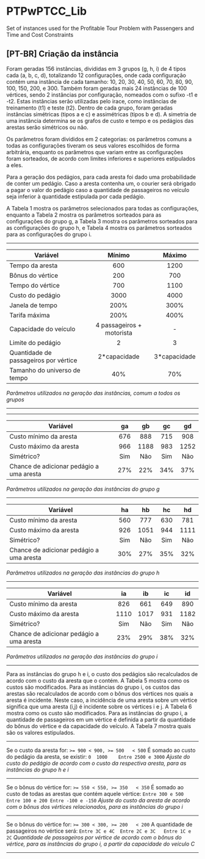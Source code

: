 # PTPwPTCC_Lib
Set of instances used for the Profitable Tour Problem with Passengers and Time and Cost Constraints

## [PT-BR] Criação da instância

Foram geradas 156 instâncias, divididas em 3 grupos (g, h, i) de 4 tipos cada (a, b, c, d), totalizando 12 configurações, onde cada configuração contém uma instância de cada tamanho: 10, 20, 30, 40, 50, 60, 70, 80, 90, 100, 150, 200, e 300. Também foram geradas mais 24 instâncias de 100 vértices, sendo 2 instâncias por configuração, nomeados com o sufixo -t1 e -t2. Estas instâncias serão utilizadas pelo irace, como instâncias de treinamento (t1) e teste (t2). Dentro de cada grupo, foram geradas instâncias simétricas (tipos a e c) e assimétricas (tipos b e d). A simetria de uma instância determina se os grafos de custo e tempo e os pedágios das arestas serão simétricos ou não.

Os parâmetros foram divididos em 2 categorias: os parâmetros comuns a todas as configurações tiveram os seus valores escolhidos de forma arbitrária, enquanto os parâmetros que variam entre as configurações foram sorteados, de acordo com limites inferiores e superiores estipulados a eles.

Para a geração dos pedágios, para cada aresta foi dado uma probabilidade de conter um pedágio. Caso a aresta contenha um, o courier será obrigado a pagar o valor do pedágio caso a quantidade de passageiros no veículo seja inferior à quantidade estipulada por cada pedágio.

A Tabela 1 mostra os parâmetros selecionados para todas as configurações, enquanto a Tabela 2 mostra os parâmetros sorteados para as configurações do grupo g, a Tabela 3 mostra os parâmetros sorteados para as configurações do grupo h, e Tabela 4 mostra os parâmetros sorteados para as configurações do grupo i.
***
|Variável | Mínimo | Máximo | 
|---|:---:|:---:|
|Tempo da aresta | 600 | 1200 | 
|Bônus do vértice | 200 | 700 | 
|Tempo do vértice | 700 | 1100 | 
|Custo do pedágio | 3000 | 4000 | 
|Janela de tempo | 200% | 300% | 
|Tarifa máxima | 200% | 400% | 
|Capacidade do veículo | 4 passageiros + motorista |-| 
|Limite do pedágio | 2 | 3 | 
|Quantidade de passageiros por vértice | 2*capacidade | 3*capacidade | 
|Tamanho do universo de tempo | 40% | 70% | 
*Parâmetros utilizados na geração das instâncias, comum a todos os grupos*
***
***
 | Variável | ga | gb | gc | gd | 
 | --- | :---: | :---: | :---: | :---: | 
 | Custo mínimo da aresta | 676 | 888 | 715 | 908 | 
 | Custo máximo da aresta | 966 | 1188 | 983 | 1252 | 
 | Simétrico? | Sim | Não | Sim | Não | 
 | Chance de adicionar pedágio a uma aresta | 27% | 22% | 34% | 37% | 
*Parâmetros utilizados na geração das instâncias do grupo g*
***
 | Variável | ha | hb | hc | hd
 | --- | :---: | :---: | :---: | :---: | 
 | Custo mínimo da aresta | 560 | 777 | 630 | 781
 | Custo máximo da aresta | 926 | 1051 | 944 | 1111
 | Simétrico? | Sim | Não | Sim | Não | 
 | Chance de adicionar pedágio a uma aresta | 30% | 27% | 35% | 32%
*Parâmetros utilizados na geração das instâncias do grupo h*
***
 | Variável | ia | ib | ic | id
 | --- | :---: | :---: | :---: | :---: | 
 | Custo mínimo da aresta | 826 | 661 | 649 | 890
 | Custo máximo da aresta | 1110 | 1017 | 931 | 1182
 | Simétrico? | Sim | Não | Sim | Não | 
 | Chance de adicionar pedágio a uma aresta | 23% | 29% | 38% | 32%
*Parâmetros utilizados na geração das instâncias do grupo i*
***

Para as instâncias do grupo h e i, o custo dos pedágios são recalculados de acordo com o custo da aresta que o contém. A Tabela 5 mostra como os custos são modificados. Para as instâncias do grupo i, os custos das arestas são recalculados de acordo com o bônus dos vértices nos quais a aresta é incidente. Neste caso, a incidência de uma aresta sobre um vértice significa que uma aresta (i,j) é incidente sobre os vértices i e j. A Tabela 6 mostra como os custo são modificados. Para as instâncias do grupo i, a quantidade de passageiros em um vértice é definida a partir da quantidade do bônus do vértice e da capacidade do veículo. A Tabela 7 mostra quais são os valores estipulados.
***
Se o custo da aresta for:
`>= 900	< 900, >= 500	< 500`
É somado ao custo do pedágio da aresta, se existir:
`0	1000	Entre 2500 e 3000`
*Ajuste do custo do pedágio de acordo com o custo da respectiva aresta, para as instâncias do grupo h e i*
***
Se o bônus do vértice for:
`>= 550	< 550, >= 350	< 350`
É somado ao custo de todas as arestas que contém aquele vértice:
`Entre 300 e 500	Entre 100 e 200	Entre -100 e -150`
*Ajuste do custo da aresta de acordo com o bônus dos vértices relacionados, para as instâncias do grupo i*
***
Se o bônus do vértice for:
`>= 300	< 300, >= 200	< 200`
A quantidade de passageiros no vértice será:
`Entre 3C e 4C 	Entre 2C e 3C	Entre 1C e 2C`
*Quantidade de passageiros por vértice de acordo com o bônus do vértice, para as instâncias do grupo i, a partir da capacidade do veículo C*
***

